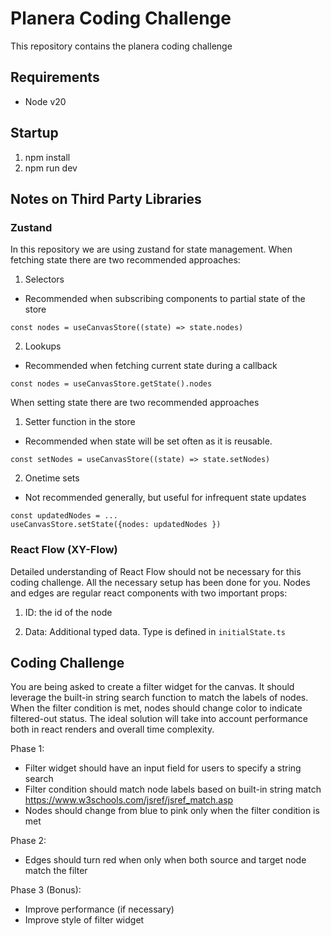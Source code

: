 # Planera Coding Challenge

This repository contains the planera coding challenge

## Requirements

- Node v20

## Startup

1. npm install
2. npm run dev

## Notes on Third Party Libraries

### Zustand

In this repository we are using zustand for state management. When fetching state there are two recommended approaches:

1. Selectors

- Recommended when subscribing components to partial state of the store

```
const nodes = useCanvasStore((state) => state.nodes)
```

2. Lookups

- Recommended when fetching current state during a callback

```
const nodes = useCanvasStore.getState().nodes
```

When setting state there are two recommended approaches

1. Setter function in the store

- Recommended when state will be set often as it is reusable.

```
const setNodes = useCanvasStore((state) => state.setNodes)
```

2. Onetime sets

- Not recommended generally, but useful for infrequent state updates

```
const updatedNodes = ...
useCanvasStore.setState({nodes: updatedNodes })
```

### React Flow (XY-Flow)

Detailed understanding of React Flow should not be necessary for this coding challenge. All the necessary setup has been done for you. Nodes and edges are regular react components with two important props:

1. ID: the id of the node

2. Data: Additional typed data. Type is defined in `initialState.ts`

## Coding Challenge

You are being asked to create a filter widget for the canvas. It should leverage the built-in string search function to match the labels of nodes. When the filter condition is met, nodes should change color to indicate filtered-out status. The ideal solution will take into account performance both in react renders and overall time complexity.

Phase 1:

- Filter widget should have an input field for users to specify a string search
- Filter condition should match node labels based on built-in string match https://www.w3schools.com/jsref/jsref_match.asp
- Nodes should change from blue to pink only when the filter condition is met

Phase 2:

- Edges should turn red when only when both source and target node match the filter

Phase 3 (Bonus):

- Improve performance (if necessary)
- Improve style of filter widget
